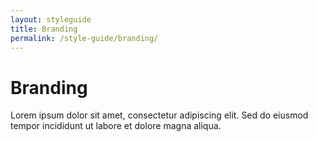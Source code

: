 ```yaml
---
layout: styleguide
title: Branding
permalink: /style-guide/branding/
---
```


# Branding

Lorem ipsum dolor sit amet, consectetur adipiscing elit. Sed do eiusmod tempor incididunt ut labore et dolore magna aliqua.

<div class="icon-grid">
  <!-- Example SVG grid items for future population -->
  <div class="icon-card"><!-- SVG 1 goes here --></div>
  <div class="icon-card"><!-- SVG 2 goes here --></div>
  <div class="icon-card"><!-- SVG 3 goes here --></div>
  <div class="icon-card"><!-- SVG 4 goes here --></div>
  <div class="icon-card"><!-- SVG 5 goes here --></div>
  <div class="icon-card"><!-- SVG 6 goes here --></div>
</div>
